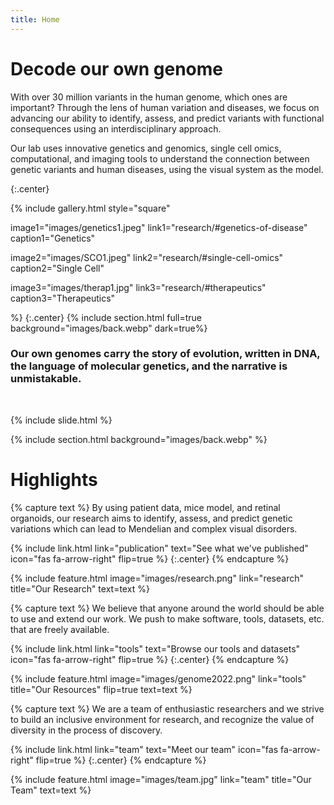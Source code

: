 ```yaml
---
title: Home
---
```


# Decode our own genome

With over 30 million variants in the human genome, which ones are important? Through the lens of human variation and diseases, we focus on advancing our ability to identify, assess, and predict variants with functional consequences using an interdisciplinary approach. 

Our lab uses innovative genetics and genomics, single cell omics, computational, and imaging tools to understand the connection between genetic variants and human diseases, using the visual system as the model.

{:.center}

{%
  include gallery.html style="square"

  image1="images/genetics1.jpeg"
  link1="research/#genetics-of-disease"
  caption1="Genetics"

  image2="images/SCO1.jpeg"
  link2="research/#single-cell-omics"
  caption2="Single Cell"

  image3="images/therap1.jpg"
  link3="research/#therapeutics"
  caption3="Therapeutics"

%}
{:.center}
{% include section.html full=true background="images/back.webp" dark=true%}
<br>
### Our own genomes carry the story of evolution, written in DNA, the language of molecular genetics, and the narrative is unmistakable.
<br>

{% include slide.html %}

{% include section.html background="images/back.webp" %}

# Highlights

{% capture text %}
By using patient data, mice model, and retinal organoids, our research aims to identify, assess, and predict genetic variations which can lead to Mendelian and complex visual disorders.

{%
  include link.html
  link="publication"
  text="See what we've published"
  icon="fas fa-arrow-right"
  flip=true
%}
{:.center}
{% endcapture %}

{%
  include feature.html
  image="images/research.png"
  link="research"
  title="Our Research"
  text=text
%}

{% capture text %}
We believe that anyone around the world should be able to use and extend our work. 
We push to make software, tools, datasets, etc. that are freely available.

{%
  include link.html
  link="tools"
  text="Browse our tools and datasets"
  icon="fas fa-arrow-right"
  flip=true
%}
{:.center}
{% endcapture %}

{%
  include feature.html
  image="images/genome2022.png"
  link="tools"
  title="Our Resources"
  flip=true
  text=text
%}

{% capture text %}
We are a team of enthusiastic researchers and we strive to build an inclusive environment for research, and recognize the value of diversity in the process of discovery.

{%
  include link.html
  link="team"
  text="Meet our team"
  icon="fas fa-arrow-right"
  flip=true
%}
{:.center}
{% endcapture %}

{%
  include feature.html
  image="images/team.jpg"
  link="team"
  title="Our Team"
  text=text
%}
